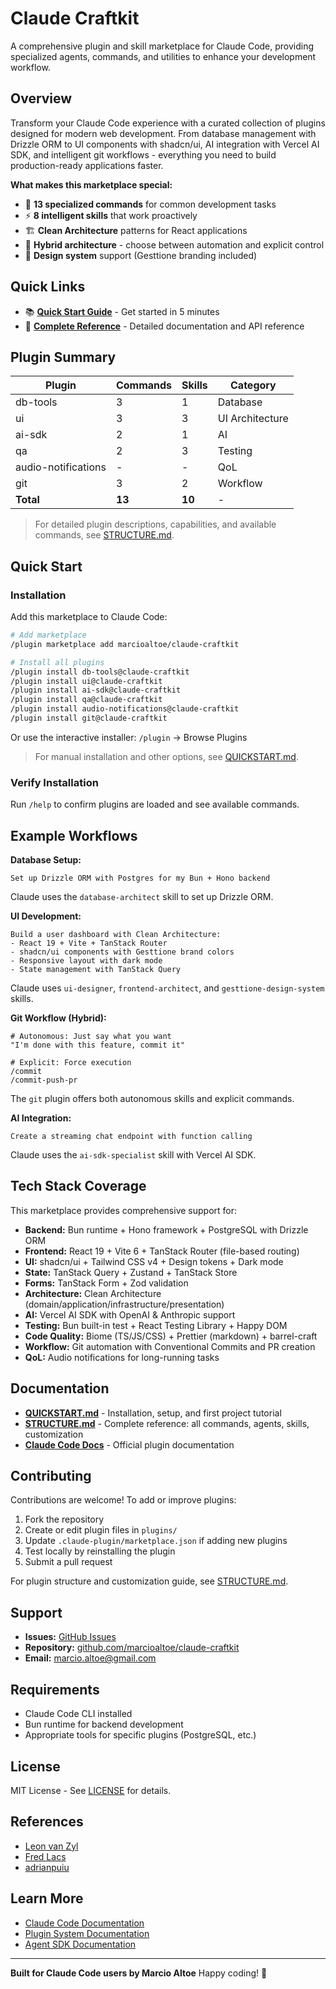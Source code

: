 # Claude Craftkit

A comprehensive plugin and skill marketplace for Claude Code, providing specialized agents, commands, and utilities to enhance your development workflow.

## Overview

Transform your Claude Code experience with a curated collection of plugins designed for modern web development. From database management with Drizzle ORM to UI components with shadcn/ui, AI integration with Vercel AI SDK, and intelligent git workflows - everything you need to build production-ready applications faster.

**What makes this marketplace special:**

- 🎯 **13 specialized commands** for common development tasks
- ⚡ **8 intelligent skills** that work proactively
- 🏗️ **Clean Architecture** patterns for React applications
- 🎨 **Hybrid architecture** - choose between automation and explicit control
- 🎨 **Design system** support (Gesttione branding included)

## Quick Links

- 📚 **[Quick Start Guide](QUICKSTART.md)** - Get started in 5 minutes
- 📖 **[Complete Reference](STRUCTURE.md)** - Detailed documentation and API reference

## Plugin Summary

| Plugin              | Commands | Skills | Category        |
| ------------------- | -------- | ------ | --------------- |
| db-tools            | 3        | 1      | Database        |
| ui                  | 3        | 3      | UI Architecture |
| ai-sdk              | 2        | 1      | AI              |
| qa                  | 2        | 3      | Testing         |
| audio-notifications | -        | -      | QoL             |
| git                 | 3        | 2      | Workflow        |
| **Total**           | **13**   | **10** | -               |

> For detailed plugin descriptions, capabilities, and available commands, see [STRUCTURE.md](STRUCTURE.md).

## Quick Start

### Installation

Add this marketplace to Claude Code:

```bash
# Add marketplace
/plugin marketplace add marcioaltoe/claude-craftkit

# Install all plugins
/plugin install db-tools@claude-craftkit
/plugin install ui@claude-craftkit
/plugin install ai-sdk@claude-craftkit
/plugin install qa@claude-craftkit
/plugin install audio-notifications@claude-craftkit
/plugin install git@claude-craftkit
```

Or use the interactive installer: `/plugin` → Browse Plugins

> For manual installation and other options, see [QUICKSTART.md](QUICKSTART.md).

### Verify Installation

Run `/help` to confirm plugins are loaded and see available commands.

## Example Workflows

**Database Setup:**

```
Set up Drizzle ORM with Postgres for my Bun + Hono backend
```

Claude uses the `database-architect` skill to set up Drizzle ORM.

**UI Development:**

```
Build a user dashboard with Clean Architecture:
- React 19 + Vite + TanStack Router
- shadcn/ui components with Gesttione brand colors
- Responsive layout with dark mode
- State management with TanStack Query
```

Claude uses `ui-designer`, `frontend-architect`, and `gesttione-design-system` skills.

**Git Workflow (Hybrid):**

```
# Autonomous: Just say what you want
"I'm done with this feature, commit it"

# Explicit: Force execution
/commit
/commit-push-pr
```

The `git` plugin offers both autonomous skills and explicit commands.

**AI Integration:**

```
Create a streaming chat endpoint with function calling
```

Claude uses the `ai-sdk-specialist` skill with Vercel AI SDK.

## Tech Stack Coverage

This marketplace provides comprehensive support for:

- **Backend:** Bun runtime + Hono framework + PostgreSQL with Drizzle ORM
- **Frontend:** React 19 + Vite 6 + TanStack Router (file-based routing)
- **UI:** shadcn/ui + Tailwind CSS v4 + Design tokens + Dark mode
- **State:** TanStack Query + Zustand + TanStack Store
- **Forms:** TanStack Form + Zod validation
- **Architecture:** Clean Architecture (domain/application/infrastructure/presentation)
- **AI:** Vercel AI SDK with OpenAI & Anthropic support
- **Testing:** Bun built-in test + React Testing Library + Happy DOM
- **Code Quality:** Biome (TS/JS/CSS) + Prettier (markdown) + barrel-craft
- **Workflow:** Git automation with Conventional Commits and PR creation
- **QoL:** Audio notifications for long-running tasks

## Documentation

- **[QUICKSTART.md](QUICKSTART.md)** - Installation, setup, and first project tutorial
- **[STRUCTURE.md](STRUCTURE.md)** - Complete reference: all commands, agents, skills, customization
- **[Claude Code Docs](https://docs.claude.com/en/docs/claude-code/plugins)** - Official plugin documentation

## Contributing

Contributions are welcome! To add or improve plugins:

1. Fork the repository
2. Create or edit plugin files in `plugins/`
3. Update `.claude-plugin/marketplace.json` if adding new plugins
4. Test locally by reinstalling the plugin
5. Submit a pull request

For plugin structure and customization guide, see [STRUCTURE.md](STRUCTURE.md#customization).

## Support

- **Issues:** [GitHub Issues](https://github.com/marcioaltoe/claude-craftkit/issues)
- **Repository:** [github.com/marcioaltoe/claude-craftkit](https://github.com/marcioaltoe/claude-craftkit)
- **Email:** marcio.altoe@gmail.com

## Requirements

- Claude Code CLI installed
- Bun runtime for backend development
- Appropriate tools for specific plugins (PostgreSQL, etc.)

## License

MIT License - See [LICENSE](LICENSE) for details.

## References

- [Leon van Zyl](https://github.com/leonvanzyl/claude-code)
- [Fred Lacs](https://github.com/fredlacs/claude-code)
- [adrianpuiu](https://github.com/adrianpuiu/claude-skills-marketplace)

## Learn More

- [Claude Code Documentation](https://docs.claude.com/en/docs/claude-code/overview)
- [Plugin System Documentation](https://docs.claude.com/en/docs/claude-code/plugins)
- [Agent SDK Documentation](https://docs.claude.com/en/api/agent-sdk/overview)

---

**Built for Claude Code users by Marcio Altoe**
Happy coding! 🚀
